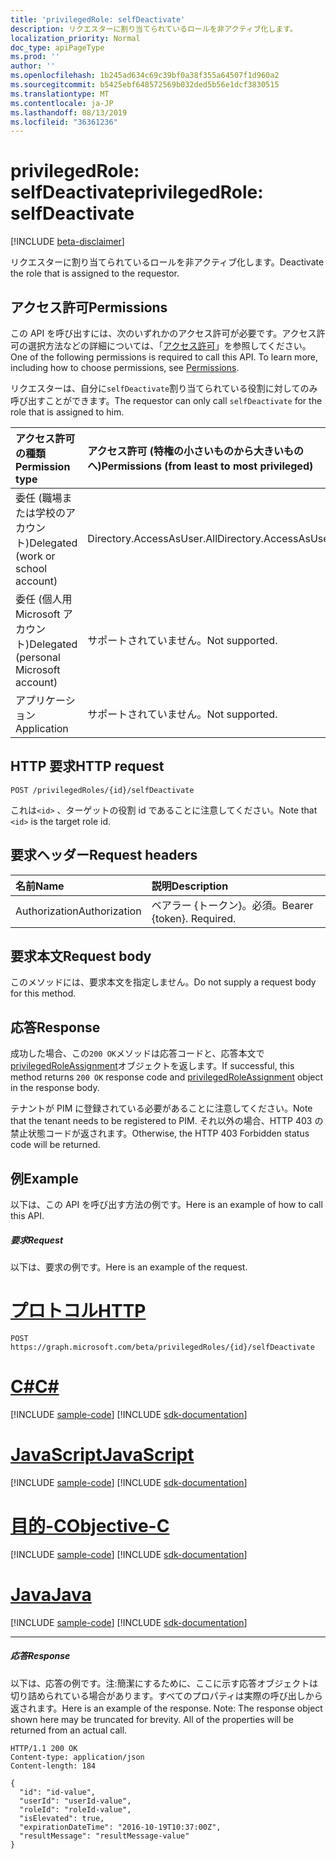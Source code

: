 ```yaml
---
title: 'privilegedRole: selfDeactivate'
description: リクエスターに割り当てられているロールを非アクティブ化します。
localization_priority: Normal
doc_type: apiPageType
ms.prod: ''
author: ''
ms.openlocfilehash: 1b245ad634c69c39bf0a38f355a64507f1d960a2
ms.sourcegitcommit: b5425ebf648572569b032ded5b56e1dcf3830515
ms.translationtype: MT
ms.contentlocale: ja-JP
ms.lasthandoff: 08/13/2019
ms.locfileid: "36361236"
---
```

# <a name="privilegedrole-selfdeactivate"></a><span data-ttu-id="311bb-103">privilegedRole: selfDeactivate</span><span class="sxs-lookup"><span data-stu-id="311bb-103">privilegedRole: selfDeactivate</span></span>

[!INCLUDE [beta-disclaimer](../../includes/beta-disclaimer.md)]

<span data-ttu-id="311bb-104">リクエスターに割り当てられているロールを非アクティブ化します。</span><span class="sxs-lookup"><span data-stu-id="311bb-104">Deactivate the role that is assigned to the requestor.</span></span>
## <a name="permissions"></a><span data-ttu-id="311bb-105">アクセス許可</span><span class="sxs-lookup"><span data-stu-id="311bb-105">Permissions</span></span>
<span data-ttu-id="311bb-p101">この API を呼び出すには、次のいずれかのアクセス許可が必要です。アクセス許可の選択方法などの詳細については、「[アクセス許可](/graph/permissions-reference)」を参照してください。</span><span class="sxs-lookup"><span data-stu-id="311bb-p101">One of the following permissions is required to call this API. To learn more, including how to choose permissions, see [Permissions](/graph/permissions-reference).</span></span>

<span data-ttu-id="311bb-108">リクエスターは、自分に```selfDeactivate```割り当てられている役割に対してのみ呼び出すことができます。</span><span class="sxs-lookup"><span data-stu-id="311bb-108">The requestor can only call ```selfDeactivate``` for the role that is assigned to him.</span></span> 

|<span data-ttu-id="311bb-109">アクセス許可の種類</span><span class="sxs-lookup"><span data-stu-id="311bb-109">Permission type</span></span>      | <span data-ttu-id="311bb-110">アクセス許可 (特権の小さいものから大きいものへ)</span><span class="sxs-lookup"><span data-stu-id="311bb-110">Permissions (from least to most privileged)</span></span>              |
|:--------------------|:---------------------------------------------------------|
|<span data-ttu-id="311bb-111">委任 (職場または学校のアカウント)</span><span class="sxs-lookup"><span data-stu-id="311bb-111">Delegated (work or school account)</span></span> | <span data-ttu-id="311bb-112">Directory.AccessAsUser.All</span><span class="sxs-lookup"><span data-stu-id="311bb-112">Directory.AccessAsUser.All</span></span>    |
|<span data-ttu-id="311bb-113">委任 (個人用 Microsoft アカウント)</span><span class="sxs-lookup"><span data-stu-id="311bb-113">Delegated (personal Microsoft account)</span></span> | <span data-ttu-id="311bb-114">サポートされていません。</span><span class="sxs-lookup"><span data-stu-id="311bb-114">Not supported.</span></span>    |
|<span data-ttu-id="311bb-115">アプリケーション</span><span class="sxs-lookup"><span data-stu-id="311bb-115">Application</span></span> | <span data-ttu-id="311bb-116">サポートされていません。</span><span class="sxs-lookup"><span data-stu-id="311bb-116">Not supported.</span></span> |

## <a name="http-request"></a><span data-ttu-id="311bb-117">HTTP 要求</span><span class="sxs-lookup"><span data-stu-id="311bb-117">HTTP request</span></span>
<!-- { "blockType": "ignored" } -->
```http
POST /privilegedRoles/{id}/selfDeactivate
```

<span data-ttu-id="311bb-118">これは``<id>`` 、ターゲットの役割 id であることに注意してください。</span><span class="sxs-lookup"><span data-stu-id="311bb-118">Note that ``<id>`` is the target role id.</span></span>
## <a name="request-headers"></a><span data-ttu-id="311bb-119">要求ヘッダー</span><span class="sxs-lookup"><span data-stu-id="311bb-119">Request headers</span></span>
| <span data-ttu-id="311bb-120">名前</span><span class="sxs-lookup"><span data-stu-id="311bb-120">Name</span></span>       | <span data-ttu-id="311bb-121">説明</span><span class="sxs-lookup"><span data-stu-id="311bb-121">Description</span></span>|
|:---------------|:----------|
| <span data-ttu-id="311bb-122">Authorization</span><span class="sxs-lookup"><span data-stu-id="311bb-122">Authorization</span></span>  | <span data-ttu-id="311bb-p102">ベアラー {トークン}。必須。</span><span class="sxs-lookup"><span data-stu-id="311bb-p102">Bearer {token}. Required.</span></span> |

## <a name="request-body"></a><span data-ttu-id="311bb-125">要求本文</span><span class="sxs-lookup"><span data-stu-id="311bb-125">Request body</span></span>
<span data-ttu-id="311bb-126">このメソッドには、要求本文を指定しません。</span><span class="sxs-lookup"><span data-stu-id="311bb-126">Do not supply a request body for this method.</span></span>

## <a name="response"></a><span data-ttu-id="311bb-127">応答</span><span class="sxs-lookup"><span data-stu-id="311bb-127">Response</span></span>

<span data-ttu-id="311bb-128">成功した場合、この`200 OK`メソッドは応答コードと、応答本文で[privilegedRoleAssignment](../resources/privilegedroleassignment.md)オブジェクトを返します。</span><span class="sxs-lookup"><span data-stu-id="311bb-128">If successful, this method returns `200 OK` response code and [privilegedRoleAssignment](../resources/privilegedroleassignment.md) object in the response body.</span></span>

<span data-ttu-id="311bb-129">テナントが PIM に登録されている必要があることに注意してください。</span><span class="sxs-lookup"><span data-stu-id="311bb-129">Note that the tenant needs to be registered to PIM.</span></span> <span data-ttu-id="311bb-130">それ以外の場合、HTTP 403 の禁止状態コードが返されます。</span><span class="sxs-lookup"><span data-stu-id="311bb-130">Otherwise, the HTTP 403 Forbidden status code will be returned.</span></span>
## <a name="example"></a><span data-ttu-id="311bb-131">例</span><span class="sxs-lookup"><span data-stu-id="311bb-131">Example</span></span>
<span data-ttu-id="311bb-132">以下は、この API を呼び出す方法の例です。</span><span class="sxs-lookup"><span data-stu-id="311bb-132">Here is an example of how to call this API.</span></span>
##### <a name="request"></a><span data-ttu-id="311bb-133">要求</span><span class="sxs-lookup"><span data-stu-id="311bb-133">Request</span></span>
<span data-ttu-id="311bb-134">以下は、要求の例です。</span><span class="sxs-lookup"><span data-stu-id="311bb-134">Here is an example of the request.</span></span>

# <a name="httptabhttp"></a>[<span data-ttu-id="311bb-135">プロトコル</span><span class="sxs-lookup"><span data-stu-id="311bb-135">HTTP</span></span>](#tab/http)
<!-- {
  "blockType": "request",
  "name": "privilegedrole_selfdeactivate"
}-->
```http
POST https://graph.microsoft.com/beta/privilegedRoles/{id}/selfDeactivate
```
# <a name="ctabcsharp"></a>[<span data-ttu-id="311bb-136">C#</span><span class="sxs-lookup"><span data-stu-id="311bb-136">C#</span></span>](#tab/csharp)
[!INCLUDE [sample-code](../includes/snippets/csharp/privilegedrole-selfdeactivate-csharp-snippets.md)]
[!INCLUDE [sdk-documentation](../includes/snippets/snippets-sdk-documentation-link.md)]

# <a name="javascripttabjavascript"></a>[<span data-ttu-id="311bb-137">JavaScript</span><span class="sxs-lookup"><span data-stu-id="311bb-137">JavaScript</span></span>](#tab/javascript)
[!INCLUDE [sample-code](../includes/snippets/javascript/privilegedrole-selfdeactivate-javascript-snippets.md)]
[!INCLUDE [sdk-documentation](../includes/snippets/snippets-sdk-documentation-link.md)]

# <a name="objective-ctabobjc"></a>[<span data-ttu-id="311bb-138">目的-C</span><span class="sxs-lookup"><span data-stu-id="311bb-138">Objective-C</span></span>](#tab/objc)
[!INCLUDE [sample-code](../includes/snippets/objc/privilegedrole-selfdeactivate-objc-snippets.md)]
[!INCLUDE [sdk-documentation](../includes/snippets/snippets-sdk-documentation-link.md)]

# <a name="javatabjava"></a>[<span data-ttu-id="311bb-139">Java</span><span class="sxs-lookup"><span data-stu-id="311bb-139">Java</span></span>](#tab/java)
[!INCLUDE [sample-code](../includes/snippets/java/privilegedrole-selfdeactivate-java-snippets.md)]
[!INCLUDE [sdk-documentation](../includes/snippets/snippets-sdk-documentation-link.md)]

---


##### <a name="response"></a><span data-ttu-id="311bb-140">応答</span><span class="sxs-lookup"><span data-stu-id="311bb-140">Response</span></span>
<span data-ttu-id="311bb-p104">以下は、応答の例です。注:簡潔にするために、ここに示す応答オブジェクトは切り詰められている場合があります。すべてのプロパティは実際の呼び出しから返されます。</span><span class="sxs-lookup"><span data-stu-id="311bb-p104">Here is an example of the response. Note: The response object shown here may be truncated for brevity. All of the properties will be returned from an actual call.</span></span>
<!-- {
  "blockType": "response",
  "truncated": true,
  "@odata.type": "microsoft.graph.privilegedRoleAssignment"
} -->
```http
HTTP/1.1 200 OK
Content-type: application/json
Content-length: 184

{
  "id": "id-value",
  "userId": "userId-value",
  "roleId": "roleId-value",
  "isElevated": true,
  "expirationDateTime": "2016-10-19T10:37:00Z",
  "resultMessage": "resultMessage-value"
}
```

<!-- uuid: 8fcb5dbc-d5aa-4681-8e31-b001d5168d79
2015-10-25 14:57:30 UTC -->
<!--
{
  "type": "#page.annotation",
  "description": "privilegedRole: selfDeactivate",
  "keywords": "",
  "section": "documentation",
  "tocPath": "",
  "suppressions": [
  ]
}
-->
